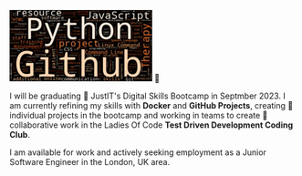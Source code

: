 ![Ellen Houghton Skills Word Cloud](https://github.com/annwyl21/annwyl21.github.io/blob/main/images/EllenHoughtonCVwordcloud_oranges_small.jpg?raw=true) 👋

I will be graduating &#127979; JustIT's Digital Skills Bootcamp in Septmber 2023. I am currently refining my skills with **Docker** and **GitHub Projects**, creating &#128195;individual projects in the bootcamp and working in teams to create 🤝collaborative work in the Ladies Of Code **Test Driven Development Coding Club**.

I am available for work and actively seeking employment as a Junior Software Engineer in the London, UK area.
